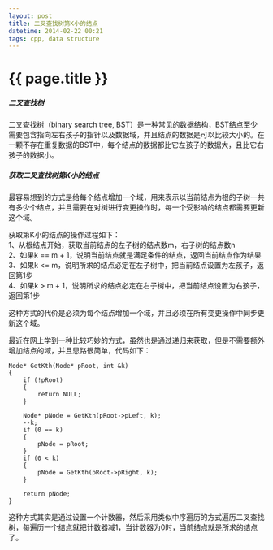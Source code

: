 ```yaml
---
layout: post
title: 二叉查找树第K小的结点
datetime: 2014-02-22 00:21
tags: cpp, data structure
---
```

   
{{ page.title }}
================

<h5>二叉查找树</h5>

二叉查找树（binary search tree, BST）是一种常见的数据结构，BST结点至少需要包含指向左右孩子的指针以及数据域，并且结点的数据是可以比较大小的。在一颗不存在重复数据的BST中，每个结点的数据都比它左孩子的数据大，且比它右孩子的数据小。   


<h5>获取二叉查找树第K小的结点</h5>

最容易想到的方式是给每个结点增加一个域，用来表示以当前结点为根的子树一共有多少个结点，并且需要在对树进行变更操作时，每一个受影响的结点都需要更新这个域。   

获取第K小的结点的操作过程如下：   
1、从根结点开始，获取当前结点的左子树的结点数m，右子树的结点数n   
2、如果k == m + 1，说明当前结点就是满足条件的结点，返回当前结点作为结果   
3、如果k <= m，说明所求的结点必定在左子树中，把当前结点设置为左孩子，返回第1步   
4、如果k > m + 1，说明所求的结点必定在右子树中，把当前结点设置为右孩子，返回第1步   

这种方式的代价是必须为每个结点增加一个域，并且必须在所有变更操作中同步更新这个域。   

最近在网上学到一种比较巧妙的方式，虽然也是通过递归来获取，但是不需要额外增加结点的域，并且思路很简单，代码如下：   

    Node* GetKth(Node* pRoot, int &k)   
    {   
        if (!pRoot)   
        {   
            return NULL;   
        }   

        Node* pNode = GetKth(pRoot->pLeft, k);   
        --k;   
        if (0 == k)   
        {
            pNode = pRoot;   
        }   
        if (0 < k)   
        {
            pNode = GetKth(pRoot->pRight, k);   
        }   

        return pNode;   
    }   

这种方式其实是通过设置一个计数器，然后采用类似中序遍历的方式遍历二叉查找树，每遍历一个结点就把计数器减1，当计数器为0时，当前结点就是所求的结点了。
